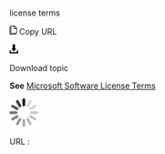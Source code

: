 # 

license terms

![Copy URL](media/license-terms/Copy.png)
Copy URL

![Download](media/license-terms/Download.png)

Download topic

**See** [Microsoft Software License Terms](https://worldready.cloudapp.net/Styleguide/Read?id=2700&topicid=33682)

![In progress](media/license-terms/activity-large.gif)

URL :
